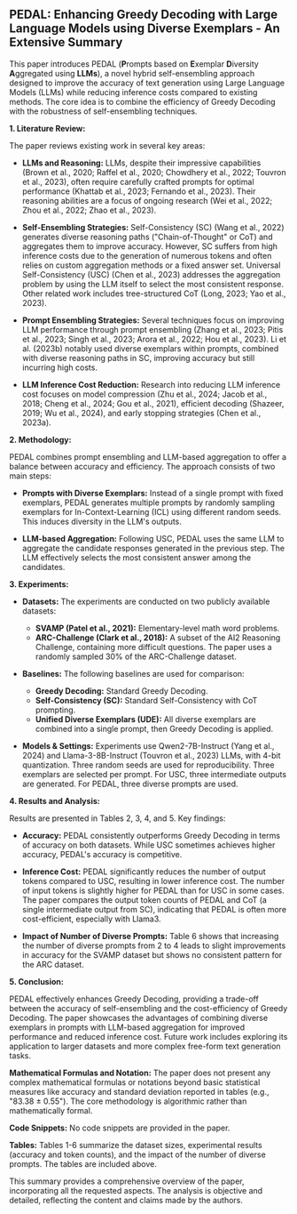 ## PEDAL: Enhancing Greedy Decoding with Large Language Models using Diverse Exemplars - An Extensive Summary

This paper introduces PEDAL (**P**rompts based on **E**xemplar **D**iversity **A**ggregated using **LLMs**), a novel hybrid self-ensembling approach designed to improve the accuracy of text generation using Large Language Models (LLMs) while reducing inference costs compared to existing methods.  The core idea is to combine the efficiency of Greedy Decoding with the robustness of self-ensembling techniques.

**1. Literature Review:**

The paper reviews existing work in several key areas:

* **LLMs and Reasoning:**  LLMs, despite their impressive capabilities (Brown et al., 2020; Raffel et al., 2020; Chowdhery et al., 2022; Touvron et al., 2023), often require carefully crafted prompts for optimal performance (Khattab et al., 2023; Fernando et al., 2023).  Their reasoning abilities are a focus of ongoing research (Wei et al., 2022; Zhou et al., 2022; Zhao et al., 2023).

* **Self-Ensembling Strategies:**  Self-Consistency (SC) (Wang et al., 2022) generates diverse reasoning paths ("Chain-of-Thought" or CoT) and aggregates them to improve accuracy.  However, SC suffers from high inference costs due to the generation of numerous tokens and often relies on custom aggregation methods or a fixed answer set.  Universal Self-Consistency (USC) (Chen et al., 2023) addresses the aggregation problem by using the LLM itself to select the most consistent response.  Other related work includes tree-structured CoT (Long, 2023; Yao et al., 2023).

* **Prompt Ensembling Strategies:** Several techniques focus on improving LLM performance through prompt ensembling (Zhang et al., 2023; Pitis et al., 2023; Singh et al., 2023; Arora et al., 2022; Hou et al., 2023).  Li et al. (2023b) notably used diverse exemplars within prompts, combined with diverse reasoning paths in SC, improving accuracy but still incurring high costs.

* **LLM Inference Cost Reduction:**  Research into reducing LLM inference cost focuses on model compression (Zhu et al., 2024; Jacob et al., 2018; Cheng et al., 2024; Gou et al., 2021), efficient decoding (Shazeer, 2019; Wu et al., 2024), and early stopping strategies (Chen et al., 2023a).

**2. Methodology:**

PEDAL combines prompt ensembling and LLM-based aggregation to offer a balance between accuracy and efficiency.  The approach consists of two main steps:

* **Prompts with Diverse Exemplars:**  Instead of a single prompt with fixed exemplars, PEDAL generates multiple prompts by randomly sampling exemplars for In-Context-Learning (ICL) using different random seeds. This induces diversity in the LLM's outputs.

* **LLM-based Aggregation:**  Following USC, PEDAL uses the same LLM to aggregate the candidate responses generated in the previous step.  The LLM effectively selects the most consistent answer among the candidates.


**3. Experiments:**

* **Datasets:**  The experiments are conducted on two publicly available datasets:
    * **SVAMP (Patel et al., 2021):** Elementary-level math word problems.
    * **ARC-Challenge (Clark et al., 2018):**  A subset of the AI2 Reasoning Challenge, containing more difficult questions.  The paper uses a randomly sampled 30% of the ARC-Challenge dataset.

* **Baselines:**  The following baselines are used for comparison:
    * **Greedy Decoding:**  Standard Greedy Decoding.
    * **Self-Consistency (SC):**  Standard Self-Consistency with CoT prompting.
    * **Unified Diverse Exemplars (UDE):**  All diverse exemplars are combined into a single prompt, then Greedy Decoding is applied.


* **Models & Settings:**  Experiments use Qwen2-7B-Instruct (Yang et al., 2024) and Llama-3-8B-Instruct (Touvron et al., 2023) LLMs, with 4-bit quantization.  Three random seeds are used for reproducibility.  Three exemplars are selected per prompt.  For USC, three intermediate outputs are generated. For PEDAL, three diverse prompts are used.

**4. Results and Analysis:**

Results are presented in Tables 2, 3, 4, and 5.  Key findings:

* **Accuracy:** PEDAL consistently outperforms Greedy Decoding in terms of accuracy on both datasets.  While USC sometimes achieves higher accuracy, PEDAL's accuracy is competitive.

* **Inference Cost:** PEDAL significantly reduces the number of output tokens compared to USC, resulting in lower inference cost.  The number of input tokens is slightly higher for PEDAL than for USC in some cases.  The paper compares the output token counts of PEDAL and CoT (a single intermediate output from SC), indicating that PEDAL is often more cost-efficient, especially with Llama3.

* **Impact of Number of Diverse Prompts:** Table 6 shows that increasing the number of diverse prompts from 2 to 4 leads to slight improvements in accuracy for the SVAMP dataset but shows no consistent pattern for the ARC dataset.

**5. Conclusion:**

PEDAL effectively enhances Greedy Decoding, providing a trade-off between the accuracy of self-ensembling and the cost-efficiency of Greedy Decoding. The paper showcases the advantages of combining diverse exemplars in prompts with LLM-based aggregation for improved performance and reduced inference cost. Future work includes exploring its application to larger datasets and more complex free-form text generation tasks.


**Mathematical Formulas and Notation:**  The paper does not present any complex mathematical formulas or notations beyond basic statistical measures like accuracy and standard deviation reported in tables (e.g.,  "83.38 ± 0.55").  The core methodology is algorithmic rather than mathematically formal.

**Code Snippets:** No code snippets are provided in the paper.

**Tables:** Tables 1-6 summarize the dataset sizes, experimental results (accuracy and token counts), and the impact of the number of diverse prompts.  The tables are included above.

This summary provides a comprehensive overview of the paper, incorporating all the requested aspects.  The analysis is objective and detailed, reflecting the content and claims made by the authors.
